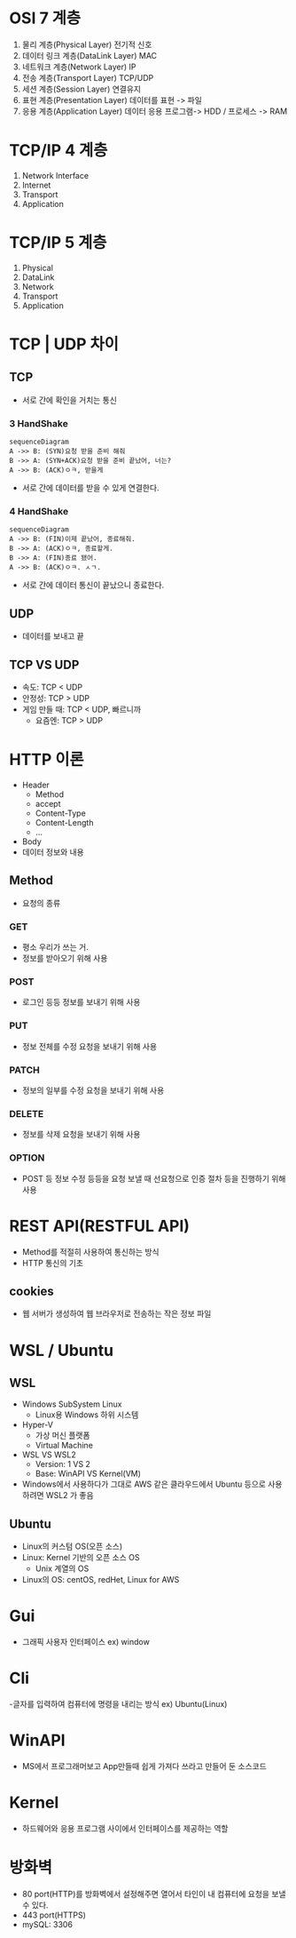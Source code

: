# OSI 7 계층

1. 물리 계층(Physical Layer) 전기적 신호
2. 데이터 링크 계층(DataLink Layer) MAC
3. 네트워크 계층(Network Layer) IP
4. 전송 계층(Transport Layer) TCP/UDP
5. 세션 계층(Session Layer) 연결유지
6. 표현 계층(Presentation Layer) 데이터를 표현 -> 파일
7. 응용 계층(Application Layer) 데이터 응용 프로그램-> HDD / 프로세스 -> RAM

# TCP/IP 4 계층

1. Network Interface
2. Internet
3. Transport
4. Application

# TCP/IP 5 계층

1. Physical
2. DataLink
3. Network
4. Transport
5. Application

# TCP | UDP 차이

## TCP

- 서로 간에 확인을 거치는 통신

### 3 HandShake

```mermaid
sequenceDiagram
A ->> B: (SYN)요청 받을 준비 해줘
B ->> A: (SYN+ACK)요청 받을 준비 끝났어, 너는?
A ->> B: (ACK)ㅇㅋ, 받을게
```

- 서로 간에 데이터를 받을 수 있게 연결한다.

### 4 HandShake

```mermaid
sequenceDiagram
A ->> B: (FIN)이제 끝났어, 종료해줘.
B ->> A: (ACK)ㅇㅋ, 종료할게.
B ->> A: (FIN)종료 됐어.
A ->> B: (ACK)ㅇㅋ. ㅅㄱ.
```

- 서로 간에 데이터 통신이 끝났으니 종료한다.

## UDP

- 데이터를 보내고 끝

## TCP VS UDP

- 속도: TCP < UDP
- 안정성: TCP > UDP
- 게임 만들 때: TCP < UDP, 빠르니까
  - 요즘엔: TCP > UDP

# HTTP 이론

- Header
  - Method
  - accept
  - Content-Type
  - Content-Length
  - ...
- Body
- 데이터 정보와 내용

## Method

- 요청의 종류

### GET

- 평소 우리가 쓰는 거.
- 정보를 받아오기 위해 사용

### POST

- 로그인 등등 정보를 보내기 위해 사용

### PUT

- 정보 전체를 수정 요청을 보내기 위해 사용

### PATCH

- 정보의 일부를 수정 요청을 보내기 위해 사용

### DELETE

- 정보를 삭제 요청을 보내기 위해 사용

### OPTION

- POST 등 정보 수정 등등을 요청 보낼 때 선요청으로 인증 절차 등을 진행하기 위해 사용

# REST API(RESTFUL API)

- Method를 적절히 사용하여 통신하는 방식
- HTTP 통신의 기초

## cookies

- 웹 서버가 생성하여 웹 브라우저로 전송하는 작은 정보 파일

# WSL / Ubuntu

## WSL

- Windows SubSystem Linux
  - Linux용 Windows 하위 시스템
- Hyper-V
  - 가상 머신 플랫폼
  - Virtual Machine
- WSL VS WSL2
  - Version: 1 VS 2
  - Base: WinAPI VS Kernel(VM)
- Windows에서 사용하다가 그대로 AWS 같은 클라우드에서 Ubuntu 등으로 사용하려면 WSL2
  가 좋음

## Ubuntu

- Linux의 커스텀 OS(오픈 소스)
- Linux: Kernel 기반의 오픈 소스 OS
  - Unix 계열의 OS
- Linux의 OS: centOS, redHet, Linux for AWS

# Gui

- 그래픽 사용자 인터페이스 ex) window

# Cli

-글자를 입력하여 컴퓨터에 명령을 내리는 방식 ex) Ubuntu(Linux)

# WinAPI

- MS에서 프로그래머보고 App만들때 쉽게 가져다 쓰라고 만들어 둔 소스코드

# Kernel

- 하드웨어와 응용 프로그램 사이에서 인터페이스를 제공하는 역할

# 방화벽

- 80 port(HTTP)를 방화벽에서 설정해주면 열어서 타인이 내 컴퓨터에 요청을 보낼 수 있다.
- 443 port(HTTPS)
- mySQL: 3306
